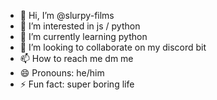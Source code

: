 - 👋 Hi, I’m @slurpy-films
- 👀 I’m interested in js / python
- 🌱 I’m currently learning python
- 💞️ I’m looking to collaborate on my discord bit
- 📫 How to reach me dm me
- 😄 Pronouns: he/him
- ⚡ Fun fact: super boring life

<!---
slurpy-films/slurpy-films is a ✨ special ✨ repository because its `README.md` (this file) appears on your GitHub profile.
You can click the Preview link to take a look at your changes.
--->
